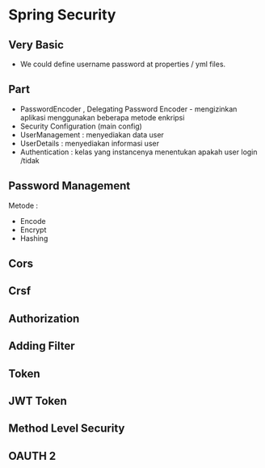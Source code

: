 # Spring Security

## Very Basic
- We could define username password at properties / yml files.

## Part

- PasswordEncoder , Delegating Password Encoder - mengizinkan aplikasi menggunakan beberapa metode enkripsi
- Security Configuration (main config)
- UserManagement : menyediakan data user
- UserDetails : menyediakan informasi user
- Authentication : kelas yang instancenya menentukan apakah user login /tidak


## Password Management

Metode :
 - Encode
 - Encrypt
 - Hashing

## Cors


## Crsf


## Authorization


## Adding Filter


## Token


## JWT Token
    

## Method Level Security



## OAUTH 2